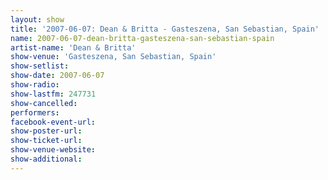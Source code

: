 ```yaml
---
layout: show
title: '2007-06-07: Dean & Britta - Gasteszena, San Sebastian, Spain'
name: 2007-06-07-dean-britta-gasteszena-san-sebastian-spain
artist-name: 'Dean & Britta'
show-venue: 'Gasteszena, San Sebastian, Spain'
show-setlist: 
show-date: 2007-06-07
show-radio: 
show-lastfm: 247731
show-cancelled: 
performers: 
facebook-event-url: 
show-poster-url: 
show-ticket-url: 
show-venue-website: 
show-additional: 
---
```


